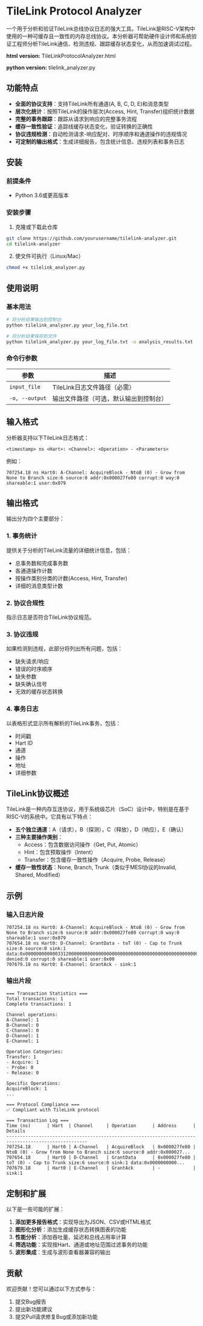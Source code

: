 # TileLink Protocol Analyzer

一个用于分析和验证TileLink总线协议日志的强大工具。TileLink是RISC-V架构中使用的一种可缓存且一致性的内存总线协议。本分析器可帮助硬件设计师和系统验证工程师分析TileLink通信、检测违规、跟踪缓存状态变化，从而加速调试过程。

**html version:** TileLinkProtocolAnalyzer.html

**python version:** tilelink_analyzer.py

## 功能特点

- **全面的协议支持**：支持TileLink所有通道(A, B, C, D, E)和消息类型
- **层次化统计**：按照TileLink的操作层次(Access, Hint, Transfer)组织统计数据
- **完整的事务跟踪**：跟踪从请求到响应的完整事务流程
- **缓存一致性验证**：追踪线缓存状态变化，验证转换的正确性
- **协议违规检测**：自动检测请求-响应配对、时序顺序和通道操作的违规情况
- **可定制的输出格式**：生成详细报告，包含统计信息、违规列表和事务日志

## 安装

### 前提条件

- Python 3.6或更高版本

### 安装步骤

1. 克隆或下载此仓库
```bash
git clone https://github.com/yourusername/tilelink-analyzer.git
cd tilelink-analyzer
```

2. 使文件可执行（Linux/Mac）
```bash
chmod +x tilelink_analyzer.py
```

## 使用说明

### 基本用法

```bash
# 将分析结果输出到控制台
python tilelink_analyzer.py your_log_file.txt

# 将分析结果保存到文件
python tilelink_analyzer.py your_log_file.txt -o analysis_results.txt
```

### 命令行参数

| 参数 | 描述 |
|------|------|
| `input_file` | TileLink日志文件路径（必需） |
| `-o, --output` | 输出文件路径（可选，默认输出到控制台） |

## 输入格式

分析器支持以下TileLink日志格式：

```
<timestamp> ns <Hart>: <Channel>: <Operation> - <Parameters>
```

例如：
```
707254.18 ns Hart0: A-Channel: AcquireBlock - NtoB (0) - Grow from None to Branch size:6 source:0 addr:0x000027fe80 corrupt:0 way:0 shareable:1 user:0x079
```

## 输出格式

输出分为四个主要部分：

### 1. 事务统计

提供关于分析的TileLink流量的详细统计信息，包括：
- 总事务数和完成事务数
- 各通道操作计数
- 按操作类别分类的计数(Access, Hint, Transfer)
- 详细的消息类型计数

### 2. 协议合规性

指示日志是否符合TileLink协议规范。

### 3. 协议违规

如果检测到违规，此部分将列出所有问题，包括：
- 缺失请求/响应
- 错误的时序顺序
- 缺失参数
- 缺失确认信号
- 无效的缓存状态转换

### 4. 事务日志

以表格形式显示所有解析的TileLink事务，包括：
- 时间戳
- Hart ID
- 通道
- 操作
- 地址
- 详细参数

## TileLink协议概述

TileLink是一种内存互连协议，用于系统级芯片（SoC）设计中，特别是在基于RISC-V的系统中。它具有以下特点：

- **五个独立通道**：A（请求），B（探测），C（释放），D（响应），E（确认）
- **三种主要操作类别**：
  - Access：包含数据访问操作（Get, Put, Atomic）
  - Hint：包含预取操作（Intent）
  - Transfer：包含缓存一致性操作（Acquire, Probe, Release）
- **缓存一致性状态**：None, Branch, Trunk（类似于MESI协议的Invalid, Shared, Modified）

## 示例

### 输入日志片段
```
707254.18 ns Hart0: A-Channel: AcquireBlock - NtoB (0) - Grow from None to Branch size:6 source:0 addr:0x000027fe80 corrupt:0 way:0 shareable:1 user:0x079
707654.18 ns Hart0: D-Channel: GrantData - toT (0) - Cap to Trunk size:6 source:0 sink:1 data:0x0000000000003312000000000000000000000000000000000000000000000000 denied:0 corrupt:0 shareable:1 user:0x00
707679.18 ns Hart0: E-Channel: GrantAck - sink:1
```

### 输出片段
```
=== Transaction Statistics ===
Total transactions: 1
Complete transactions: 1

Channel operations:
A-Channel: 1
B-Channel: 0
C-Channel: 0
D-Channel: 1
E-Channel: 1

Operation Categories:
Transfer: 1
- Acquire: 1
- Probe: 0
- Release: 0

Specific Operations:
AcquireBlock: 1
...

=== Protocol Compliance ===
✅ Compliant with TileLink protocol

=== Transaction Log ===
Time (ns)      | Hart  | Channel     | Operation      | Address      | Details
----------------------------------------------------------------------------------------------------
707254.18      | Hart0 | A-Channel   | AcquireBlock   | 0x000027fe80 | NtoB (0) - Grow from None to Branch size:6 source:0 addr:0x000027...
707654.18      | Hart0 | D-Channel   | GrantData      | 0x000027fe80 | toT (0) - Cap to Trunk size:6 source:0 sink:1 data:0x0000000000...
707679.18      | Hart0 | E-Channel   | GrantAck       | -            | sink:1
```

## 定制和扩展

以下是一些可能的扩展：

1. **添加更多报告格式**：实现导出为JSON、CSV或HTML格式
2. **图形化分析**：添加生成缓存状态转换图表的功能
3. **性能分析**：添加吞吐量、延迟和总线占用率计算
4. **筛选功能**：实现按Hart、通道或地址范围过滤事务的功能
5. **波形集成**：生成与波形查看器兼容的输出

## 贡献

欢迎贡献！您可以通过以下方式参与：

1. 提交Bug报告
2. 提出新功能建议
3. 提交Pull请求修复Bug或添加新功能
